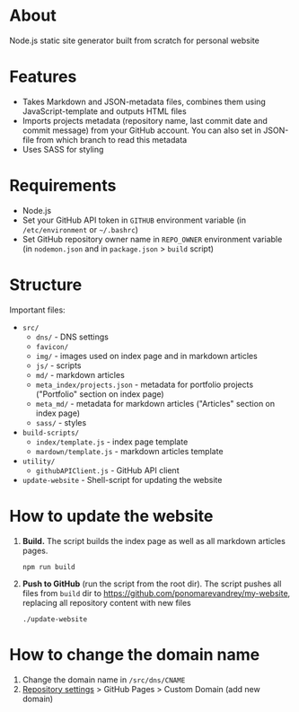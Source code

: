 # About
Node.js static site generator built from scratch for personal website

# Features

* Takes Markdown and JSON-metadata files, combines them using JavaScript-template and outputs HTML files
* Imports projects metadata (repository name, last commit date and commit message) from your GitHub account. You can also set in JSON-file from which branch to read this metadata
* Uses SASS for styling

# Requirements

* Node.js
* Set your GitHub API token in `GITHUB` environment variable (in `/etc/environment` or `~/.bashrc`)
* Set GitHub repository owner name in `REPO_OWNER` environment variable (in `nodemon.json` and in `package.json` > `build` script)

# Structure

Important files:

* `src/`
  * `dns/` - DNS settings
  * `favicon/`
  * `img/` - images used on index page and in markdown articles
  * `js/` - scripts
  * `md/` - markdown articles
  * `meta_index/projects.json` - metadata for portfolio projects ("Portfolio" section on index page)
  * `meta_md/` - metadata for markdown articles ("Articles" section on index page)
  * `sass/` - styles
* `build-scripts/`
  * `index/template.js` - index page template
  * `mardown/template.js` - markdown articles template
* `utility/`
  * `githubAPIClient.js` - GitHub API client
* `update-website` - Shell-script for updating the website

# How to update the website

1. **Build.**  The script builds the index page as well as all markdown articles pages.
   ```shell
   npm run build
   ```

2. **Push to GitHub** (run the script from the root dir). The script pushes all files from `build` dir to https://github.com/ponomarevandrey/my-website, replacing all repository content with new files
   ```shell
   ./update-website
   ```

# How to change the domain name
1. Change the domain name in `/src/dns/CNAME` 
2. [Repository settings](https://github.com/ponomarevandrey/my-website/settings) > GitHub Pages > Custom Domain (add new domain)
